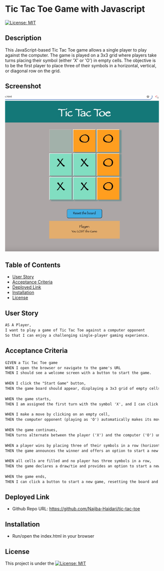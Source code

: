 # Tic Tac Toe Game with Javascript

[![License: MIT](https://img.shields.io/badge/License-MIT-yellow.svg)](https://opensource.org/licenses/MIT)

## Description

This JavaScript-based Tic Tac Toe game allows a single player to play against the computer. The game is played on a 3x3 grid where players take turns placing their symbol (either 'X' or 'O') in empty cells. The objective is to be the first player to place three of their symbols in a horizontal, vertical, or diagonal row on the grid.

## Screenshot
<p align="center">
  <img src="./images/screenshot.jpg" alt="Tic Tac Toe" />
</p>

## Table of Contents 

  - [User Story](#use-story)
  - [Acceptance Criteria](#acceptance-criteria)
  - [Deployed Link](#deployed-link)
  - [Installation](#installation)
  - [License](#license)

## User Story

```md
AS A Player, 
I want to play a game of Tic Tac Toe against a computer opponent
So that I can enjoy a challenging single-player gaming experience.
```

## Acceptance Criteria

```md
GIVEN a Tic Tac Toe game
WHEN I open the browser or navigate to the game's URL
THEN I should see a welcome screen with a button to start the game.

WHEN I click the "Start Game" button,
THEN the game board should appear, displaying a 3x3 grid of empty cells for Tic Tac Toe.

WHEN the game starts,
THEN I am assigned the first turn with the symbol 'X', and I can click on any available cell to make my move.

WHEN I make a move by clicking on an empty cell,
THEN the computer opponent (playing as 'O') automatically makes its move on the next available empty cell.

WHEN the game continues,
THEN turns alternate between the player ('X') and the computer ('O') until there is a winner or all cells are filled.

WHEN a player wins by placing three of their symbols in a row (horizontal, vertical, or diagonal),
THEN the game announces the winner and offers an option to start a new game.

WHEN all cells are filled and no player has three symbols in a row,
THEN the game declares a draw/tie and provides an option to start a new game.

WHEN the game ends,
THEN I can click a button to start a new game, resetting the board and allowing me to play again.
```

## Deployed Link
- Github Repo URL: https://github.com/Najiba-Haidari/tic-tac-toe

## Installation
* Run/open the index.html in your browser
  
## License
This project is under the [![License: MIT](https://img.shields.io/badge/License-MIT-yellow.svg)](https://opensource.org/licenses/MIT)